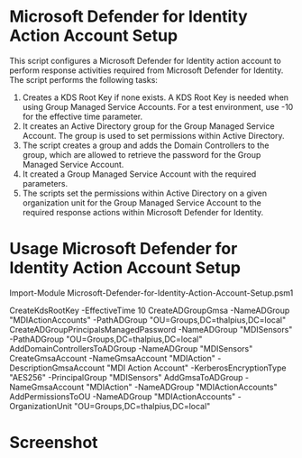# Microsoft Defender for Identity Action Account Setup

This script configures a Microsoft Defender for Identity action account to perform response activities required from Microsoft Defender for Identity. The script performs the following tasks:
 
1. Creates a KDS Root Key if none exists. A KDS Root Key is needed when using Group Managed Service Accounts. For a test environment, use -10 for the effective time parameter.
2. It creates an Active Directory group for the Group Managed Service Account. The group is used to set permissions within Active Directory.
3. The script creates a group and adds the Domain Controllers to the group, which are allowed to retrieve the password for the Group Managed Service Account.
4. It created a Group Managed Service Account with the required parameters.
5. The scripts set the permissions within Active Directory on a given organization unit for the Group Managed Service Account to the required response actions within Microsoft Defender for Identity.

# Usage Microsoft Defender for Identity Action Account Setup

Import-Module Microsoft-Defender-for-Identity-Action-Account-Setup.psm1

  CreateKdsRootKey -EffectiveTime 10
  CreateADGroupGmsa -NameADGroup "MDIActionAccounts" -PathADGroup "OU=Groups,DC=thalpius,DC=local"
  CreateADGroupPrincipalsManagedPassword -NameADGroup "MDISensors" -PathADGroup "OU=Groups,DC=thalpius,DC=local"
  AddDomainControllersToADGroup -NameADGroup "MDISensors"
  CreateGmsaAccount -NameGmsaAccount "MDIAction" -DescriptionGmsaAccount "MDI Action Account" -KerberosEncryptionType "AES256" -PrincipalGroup "MDISensors"
  AddGmsaToADGroup -NameGmsaAccount "MDIAction" -NameADGroup "MDIActionAccounts"
  AddPermissionsToOU -NameADGroup "MDIActionAccounts" -OrganizationUnit "OU=Groups,DC=thalpius,DC=local"

# Screenshot
